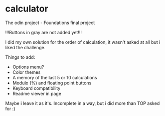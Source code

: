 # calculator
The odin project - Foundations final project

!!!Buttons in gray are not added yet!!!

I did my own solution for the order of calculation, it wasn't asked at all but i liked the challenge.

Things to add: 
- Options menu?
- Color themes
- A memory of the last 5 or 10 calculations
- Modulo (%) and floating point buttons
- Keyboard compatibility
- Readme viewer in page

Maybe i leave it as it's. Incomplete in a way, but i did more than TOP asked for :) 
